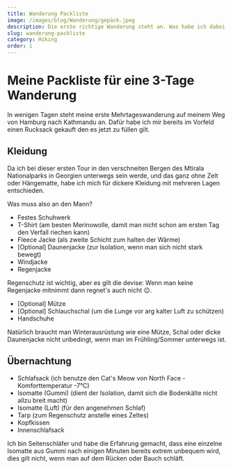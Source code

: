 ```yaml
---
title: Wanderung Packliste
image: /images/blog/Wanderung/gepäck.jpeg
description: Die erste richtige Wanderung steht an. Was habe ich dabei was packe ich ein?
slug: wanderung-packliste
category: Hiking
order: 1
---
```


# Meine Packliste für eine 3-Tage Wanderung
In wenigen Tagen steht meine erste Mehrtageswanderung auf meinem Weg von Hamburg nach Kathmandu an. Dafür habe ich mir bereits im Vorfeld einen Rucksack gekauft den es jetzt zu füllen gilt.

## Kleidung
Da ich bei dieser ersten Tour in den verschneiten Bergen des Mtirala Nationalparks in Georgien unterwegs sein werde, und das ganz ohne Zelt oder Hängematte, habe ich mich für dickere Kleidung mit mehreren Lagen entschieden.

Was muss also an den Mann?

- Festes Schuhwerk
- T-Shirt (am besten Merinowolle, damit man nicht schon am ersten Tag den Verfall riechen kann)
- Fleece Jacke (als zweite Schicht zum halten der Wärme)
- [Optional] Daunenjacke (zur Isolation, wenn man sich nicht stark bewegt)
- Windjacke
- Regenjacke

<sidenote title="Regenschutz">
	<p>Regenschutz ist wichtig, aber es gilt die devise: Wenn man keine Regenjacke mitnimmt dann regnet's auch nicht 😉.</p>
</sidenote>

- [Optional] Mütze
- [Optional] Schlauchschal (um die Lunge vor arg kalter Luft zu schützen)
- Handschuhe

<sidenote title="Winterausrüstung">
	<p>Natürlich braucht man Winterausrüstung wie eine Mütze, Schal oder dicke Daunenjacke nicht unbedingt, wenn man im Frühling/Sommer unterwegs ist.</p>
</sidenote>

## Übernachtung

- Schlafsack (ich benutze den Cat's Meow von North Face - Komforttemperatur -7°C)
- Isomatte (Gummi) (dient der Isolation, damit sich die Bodenkälte nicht allzu breit macht)
- Isomatte (Luft) (für den angenehmen Schlaf)
- Tarp (zum Regenschutz anstelle eines Zeltes)
- Kopfkissen
- Innenschlafsack

<sidenote title="Isomatte">
	<p>Ich bin Seitenschläfer und habe die Erfahrung gemacht, dass eine einzelne Isomatte aus Gummi nach einigen Minuten bereits extrem unbequem wird, dies gilt nicht, wenn man auf dem Rücken oder Bauch schläft.</p>
</sidenote>